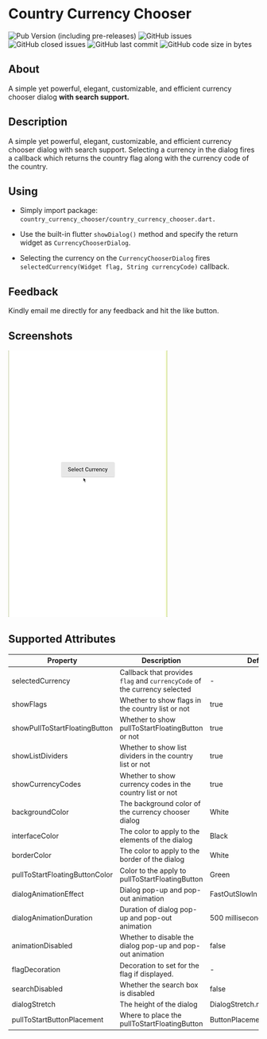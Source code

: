 # Country Currency Chooser

![Pub Version (including pre-releases)](https://img.shields.io/pub/v/country_currency_chooser?include_prereleases)
![GitHub issues](https://img.shields.io/github/issues-raw/imujtaba8488/package_country_currency_chooser)
![GitHub closed issues](https://img.shields.io/github/issues-closed/imujtaba8488/package_country_currency_chooser)
![GitHub last commit](https://img.shields.io/github/last-commit/imujtaba8488/package_country_currency_chooser)
![GitHub code size in bytes](https://img.shields.io/github/languages/code-size/imujtaba8488/package_country_currency_chooser)

## About

A simple yet powerful, elegant, customizable, and efficient currency chooser dialog __with search support.__

## Description

A simple yet powerful, elegant, customizable, and efficient currency chooser dialog with search support. Selecting a currency in the dialog fires a callback which returns the country flag along with the currency code of the country.

## Using

* Simply import package: `country_currency_chooser/country_currency_chooser.dart.`

* Use the built-in flutter `showDialog()` method and specify the return widget as
`CurrencyChooserDialog`.

* Selecting the currency on the `CurrencyChooserDialog` fires `selectedCurrency(Widget flag, String currencyCode)` callback.

## Feedback

Kindly email me directly for any feedback and hit the like button.

## Screenshots

![Screenshot](https://github.com/imujtaba8488/showcase/blob/master/currency_chooser_01.gif)

## Supported Attributes

| Property | Description | Default |
|--------------------------------|---------------------------------------------------------------------------|------------------------------|
| selectedCurrency | Callback that provides `flag` and `currencyCode` of the currency selected | - |
| showFlags | Whether to show flags in the country list or not | true |
| showPullToStartFloatingButton | Whether to show pullToStartFloatingButton or not | true |
| showListDividers | Whether to show list dividers in the country list or not | true |
| showCurrencyCodes | Whether to show currency codes in the country list or not | true |
| backgroundColor | The background color of the currency chooser dialog | White |
| interfaceColor | The color to apply to the elements of the dialog | Black |
| borderColor | The color to apply to the border of the dialog | White |
| pullToStartFloatingButtonColor | Color to the apply to pullToStartFloatingButton | Green |
| dialogAnimationEffect | Dialog pop-up and pop-out animation | FastOutSlowIn |
| dialogAnimationDuration | Duration of dialog pop-up and pop-out animation | 500 milliseconds |
| animationDisabled | Whether to disable the dialog pop-up and pop-out animation | false |
| flagDecoration | Decoration to set for the flag if displayed. | -  |
| searchDisabled | Whether the search box is disabled | false |
| dialogStretch | The height of the dialog | DialogStretch.min |
| pullToStartButtonPlacement | Where to place the pullToStartFloatingButton | ButtonPlacement.bottom_right |
